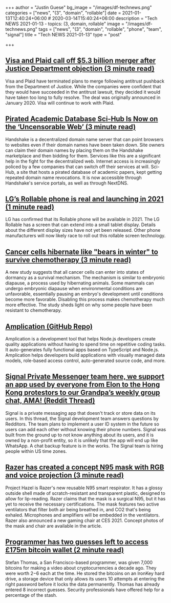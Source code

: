 +++
author = "Justin Guese"
bg_image = "/images/df-technews.png"
categories = ["news", "(3", "domain", "rollable"]
date = 2021-01-13T12:40:24+06:00 # 2020-03-14T15:40:24+06:00
description = "Tech NEWS 2021-01-13 - topics: (3, domain, rollable"
image = "/images/df-technews.png"
tags = ["news", "(3", "domain", "rollable", "phone", "team", "signal"]
title = "Tech NEWS 2021-01-13"
type = "post"

+++

## [Visa and Plaid call off $5.3 billion merger after Justice Department objection (3 minute read)](https://www.marketwatch.com/story/visa-and-plaid-call-off-5-3-billion-merger-after-justice-department-objection-11610487135/1/01000176fb6e205d-1b1b557a-24e7-4d36-b9ea-c84ac2bea7ea-000000/viFvDFIyQgJzRpL8usNqElwN_yCAIBNyzMGO9SJEXAw=175)

Visa and Plaid have terminated plans to merge following antitrust pushback from the Department of Justice. While the companies were confident that they would have succeeded in the antitrust lawsuit, they decided it would have taken too long to fully resolve. The deal was originally announced in January 2020. Visa will continue to work with Plaid.

## [Pirated Academic Database Sci-Hub Is Now on the ‘Uncensorable Web’ (3 minute read)](https://www.nasdaq.com/articles/pirated-academic-database-sci-hub-is-now-on-the-uncensorable-web-2021-01-11/1/01000176fb6e205d-1b1b557a-24e7-4d36-b9ea-c84ac2bea7ea-000000/WJuqPve8RBpRmgaQTTXxjpJF3mboXIcdGHGbEJV2JfQ=175)

Handshake is a decentralized domain name server that can point browsers to websites even if their domain names have been taken down. Site owners can claim their domain names by placing them on the Handshake marketplace and then bidding for them. Services like this are a significant help in the fight for the decentralized web. Internet access is increasingly policed by a few companies that can switch off their services at will. Sci-Hub, a site that hosts a pirated database of academic papers, kept getting repeated domain name revocations. It is now accessible through Handshake's service portals, as well as through NextDNS.

## [LG’s Rollable phone is real and launching in 2021 (1 minute read)](https://www.theverge.com/2021/1/12/22226532/lgs-rollable-phone-launch-release-date-ces-2021/1/01000176fb6e205d-1b1b557a-24e7-4d36-b9ea-c84ac2bea7ea-000000/cBdN8dwxO6X5V9GcwiLEaZTeFpPW7KU0VZV23xIS5ak=175)

LG has confirmed that its Rollable phone will be available in 2021. The LG Rollable has a screen that can extend into a small tablet display. Details about the different display sizes have not yet been released. Other phone manufacturers will now likely race to roll out this rollable screen technology.

## [Cancer cells hibernate like "bears in winter" to survive chemotherapy (3 minute read)](https://newatlas.com/medical/cancer-cells-dormant-hibernate-diapause-chemotherapy//1/01000176fb6e205d-1b1b557a-24e7-4d36-b9ea-c84ac2bea7ea-000000/9hSOd3zMWJOFhPUUQLMwxD6VKaYf0LiuJUH7hUVsM_g=175)

A new study suggests that all cancer cells can enter into states of dormancy as a survival mechanism. The mechanism is similar to embryonic diapause, a process used by hibernating animals. Some mammals can undergo embryonic diapause when environmental conditions are unfavorable, essentially pausing an embryo's development until conditions become more favorable. Disabling this process makes chemotherapy much more effective. The study sheds light on why some people have been resistant to chemotherapy.

## [Amplication (GitHub Repo)](https://github.com/amplication/amplication/1/01000176fb6e205d-1b1b557a-24e7-4d36-b9ea-c84ac2bea7ea-000000/0jznqXwb61K_UyeSHOZwGJsftlid3WXxYDl2Jjyz61g=175)

Amplication is a development tool that helps Node.js developers create quality applications without having to spend time on repetitive coding tasks. It auto-generates fully functional apps based on TypeScript and Node.js. Amplication helps developers build applications with visually managed data models, role-based access control, auto-generated source code, and more.

## [Signal Private Messenger team here, we support an app used by everyone from Elon to the Hong Kong protestors to our Grandpa’s weekly group chat, AMA! (Reddit Thread)](https://www.reddit.com/r/technology/comments/kt91qk/signal_private_messenger_team_here_we_support_an//1/01000176fb6e205d-1b1b557a-24e7-4d36-b9ea-c84ac2bea7ea-000000/nXs6nUj0z2QvOXMVQ1JshQmqQZquss7aDdwiKgCRFZg=175)

Signal is a private messaging app that doesn't track or store data on its users. In this thread, the Signal development team answers questions by Redditors. The team plans to implement a user ID system in the future so users can add each other without knowing their phone numbers. Signal was built from the ground up to not know anything about its users, and it is owned by a non-profit entity, so it is unlikely that the app will end up like WhatsApp. A chat backup feature is in the works. The Signal team is hiring people within US time zones.

## [Razer has created a concept N95 mask with RGB and voice projection (3 minute read)](https://www.theverge.com/2021/1/12/22221344/razer-project-hazel-n95-respirator-mask-coronavirus-chroma-rgb-concept/1/01000176fb6e205d-1b1b557a-24e7-4d36-b9ea-c84ac2bea7ea-000000/H-pAmVA7Hufd2OkZCuNDrpnuuqCQm87H-S6POEQYBEM=175)

Project Hazel is Razer's new reusable N95 smart respirator. It has a glossy outside shell made of scratch-resistant and transparent plastic, designed to allow for lip-reading. Razer claims that the mask is a surgical N95, but it has yet to receive the necessary certifications. The mask features two  active ventilators that filter both air being breathed in, and CO2 that's being exhaled. Microphones and amplifiers will be embedded in the ventilators. Razer also announced a new gaming chair at CES 2021. Concept photos of the mask and chair are available in the article.

## [Programmer has two guesses left to access £175m bitcoin wallet (2 minute read)](https://www.theguardian.com/technology/2021/jan/12/in-bits-the-programmer-locked-out-of-his-130m-bitcoin-account/1/01000176fb6e205d-1b1b557a-24e7-4d36-b9ea-c84ac2bea7ea-000000/LrcWmjGKcan0k6nBfHYSZ-jsF7n6UfbE32xMDvODM7o=175)

Stefan Thomas, a San Francisco-based programmer, was given 7,000 bitcoins for making a video about cryptocurrencies a decade ago. They were worth $2-$6 each at the time. He stored the bitcoins on an IronKey hard drive, a storage device that only allows its users 10 attempts at entering the right password before it locks the data permanently. Thomas has already entered 8 incorrect guesses. Security professionals have offered help for a percentage of the stash.

